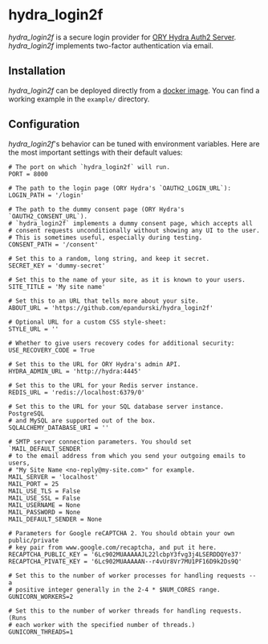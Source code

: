 # hydra_login2f

*hydra_login2f* is a secure login provider for [ORY Hydra Auth2
Server](https://github.com/ory/hydra). *hydra_login2f* implements
two-factor authentication via email.


## Installation

*hydra_login2f* can be deployed directly from a [docker
image](https://hub.docker.com/r/epandurski/hydra_login2f/). You can
find a working example in the `example/` directory.


## Configuration

*hydra_login2f*'s behavior can be tuned with environment
variables. Here are the most important settings with their default
values:

``` shell
# The port on which `hydra_login2f` will run.
PORT = 8000

# The path to the login page (ORY Hydra's `OAUTH2_LOGIN_URL`):
LOGIN_PATH = '/login'

# The path to the dummy consent page (ORY Hydra's `OAUTH2_CONSENT_URL`).
# `hydra_login2f` implements a dummy consent page, which accepts all
# consent requests unconditionally without showing any UI to the user.
# This is sometimes useful, especially during testing.
CONSENT_PATH = '/consent'

# Set this to a random, long string, and keep it secret.
SECRET_KEY = 'dummy-secret'

# Set this to the name of your site, as it is known to your users.
SITE_TITLE = 'My site name'

# Set this to an URL that tells more about your site.
ABOUT_URL = 'https://github.com/epandurski/hydra_login2f'

# Optional URL for a custom CSS style-sheet:
STYLE_URL = ''

# Whether to give users recovery codes for additional security:
USE_RECOVERY_CODE = True

# Set this to the URL for ORY Hydra's admin API.
HYDRA_ADMIN_URL = 'http://hydra:4445'

# Set this to the URL for your Redis server instance.
REDIS_URL = 'redis://localhost:6379/0'

# Set this to the URL for your SQL database server instance. PostgreSQL
# and MySQL are supported out of the box.
SQLALCHEMY_DATABASE_URI = ''

# SMTP server connection parameters. You should set `MAIL_DEFAULT_SENDER`
# to the email address from which you send your outgoing emails to users,
# "My Site Name <no-reply@my-site.com>" for example.
MAIL_SERVER = 'localhost'
MAIL_PORT = 25
MAIL_USE_TLS = False
MAIL_USE_SSL = False
MAIL_USERNAME = None
MAIL_PASSWORD = None
MAIL_DEFAULT_SENDER = None

# Parameters for Google reCAPTCHA 2. You should obtain your own public/private
# key pair from www.google.com/recaptcha, and put it here.
RECAPTCHA_PUBLIC_KEY = '6Lc902MUAAAAAJL22lcbpY3fvg3j4LSERDDQYe37'
RECAPTCHA_PIVATE_KEY = '6Lc902MUAAAAAN--r4vUr8Vr7MU1PF16D9k2Ds9Q'

# Set this to the number of worker processes for handling requests -- a
# positive integer generally in the 2-4 * $NUM_CORES range.
GUNICORN_WORKERS=2

# Set this to the number of worker threads for handling requests. (Runs
# each worker with the specified number of threads.)
GUNICORN_THREADS=1
```

